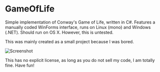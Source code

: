 GameOfLife
==========

Simple implementation of Conway's Game of Life, written in C#.
Features a manually coded WinForms interface, runs on Linux (mono) and Windows (.NET).
Should run on OS X. However, this is untested.

This was mainly created as a small project because I was bored.

![Screenshot](https://raw.github.com/ebbes/GameOfLife/master/GameOfLife.png)

This has no explicit license, as long as you do not sell my code, I am totally fine.
Have fun!
